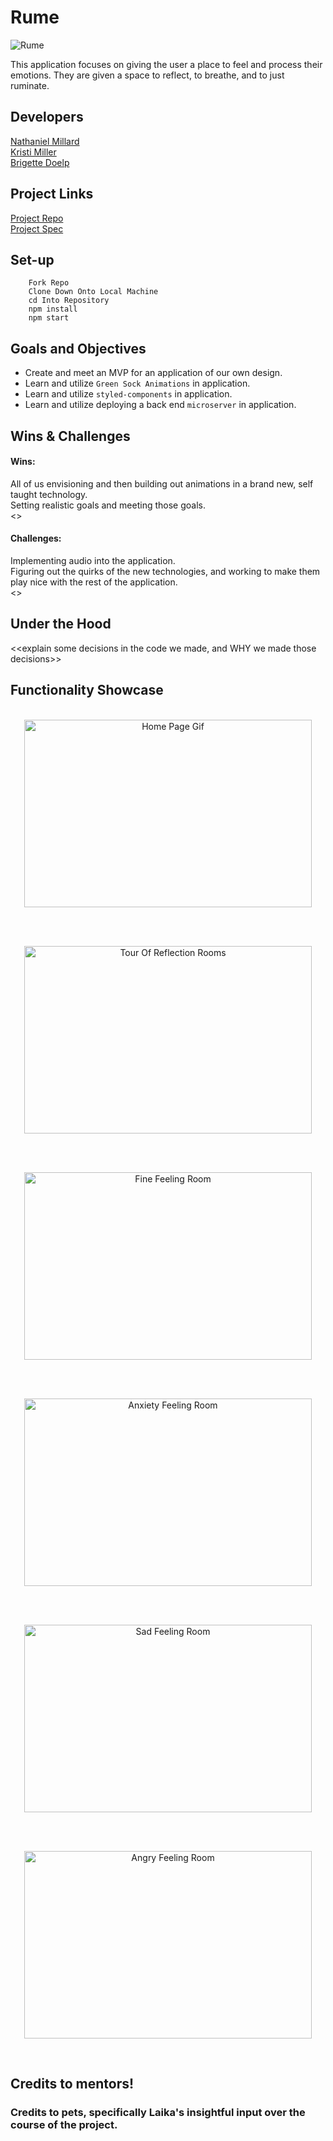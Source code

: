 # Rume

![Rume]()

This application focuses on giving the user a place to feel and process their emotions. They are given a space to reflect, to breathe, and to just ruminate.

## Developers
[Nathaniel Millard](https://github.com/nathanielmillard)<br>
[Kristi Miller](https://github.com/MichaelEWalker87)<br>
[Brigette Doelp](https://github.com/BrigetteDoelp)

## Project Links
[Project Repo](https://github.com/nathanielmillard/stretch)<br>
[Project Spec](https://frontend.turing.io/projects/module-3/stretch.html)

## Set-up

  ```
      Fork Repo
      Clone Down Onto Local Machine
      cd Into Repository
      npm install
      npm start
 ```

## Goals and Objectives
- Create and meet an MVP for an application of our own design.
- Learn and utilize `Green Sock Animations` in application.
- Learn and utilize `styled-components` in application.
- Learn and utilize deploying a back end `microserver` in application.


## Wins & Challenges
#### Wins:
All of us envisioning and then building out animations in a brand new, self taught technology. <br>
Setting realistic goals and meeting those goals. <br>
<<more to come from other team mates>> <br>

#### Challenges:
Implementing audio into the application.<br>
Figuring out the quirks of the new technologies, and working to make them play nice with the rest of the application.<br>
<<more to come from other team mates>><br>


## Under the Hood
<<explain some decisions in the code we made, and WHY we made those decisions>>

## Functionality Showcase

<p align="center"></br>
  <img width="460" height="300" src="" alt="Home Page Gif">
</p><br>

<p align="center"></br>
  <img width="460" height="300" src="" alt="Tour Of Reflection Rooms">
</p><br>

<p align="center"></br>
  <img width="460" height="300" src="" alt="Fine Feeling Room">
</p><br>

<p align="center"></br>
  <img width="460" height="300" src="" alt="Anxiety Feeling Room">
</p><br>

<p align="center"></br>
  <img width="460" height="300" src="" alt="Sad Feeling Room">
</p><br>

<p align="center"></br>
  <img width="460" height="300" src="" alt="Angry Feeling Room">
</p><br>

## Credits to mentors!

### Credits to pets, specifically Laika's insightful input over the course of the project.

